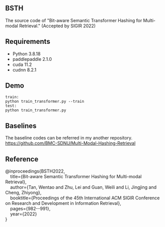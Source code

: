 ## BSTH
The source code of "Bit-aware Semantic Transformer Hashing for Multi-modal Retrieval." (Accepted by SIGIR 2022)

## Requirements

- Python 3.8.18
- paddlepaddle 2.1.0
- cuda 11.2
- cudnn 8.2.1

## Demo
```
train:
python train_transformer.py --train
test:
python train_transformer.py
```

## Baselines
The baseline codes can be referred in my another repository.  
https://github.com/BMC-SDNU/Multi-Modal-Hashing-Retrieval

## Reference
  @inproceedings{BSTH2022,   
  &nbsp;&nbsp;&nbsp;&nbsp;title={Bit-aware Semantic Transformer Hashing for Multi-modal Retrieval},   
  &nbsp;&nbsp;&nbsp;&nbsp;author={Tan, Wentao and Zhu, Lei and Guan, Weili and Li, Jingjing and Cheng, Zhiyong},   
  &nbsp;&nbsp;&nbsp;&nbsp;booktitle={Proceedings of the 45th International ACM SIGIR Conference on Research and Development in Information Retrieval},   
  &nbsp;&nbsp;&nbsp;&nbsp;pages={982--991},   
  &nbsp;&nbsp;&nbsp;&nbsp;year={2022}   
 }
